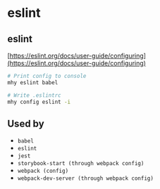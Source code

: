 # eslint

## eslint

[https://eslint.org/docs/user-guide/configuring](https://eslint.org/docs/user-guide/configuring)

```bash
# Print config to console
mhy eslint babel

# Write .eslintrc
mhy config eslint -i
```

## Used by

* `babel`
* `eslint`
* `jest`
* `storybook-start (through webpack config)`
* `webpack (config)`
* `webpack-dev-server (through webpack config)`

